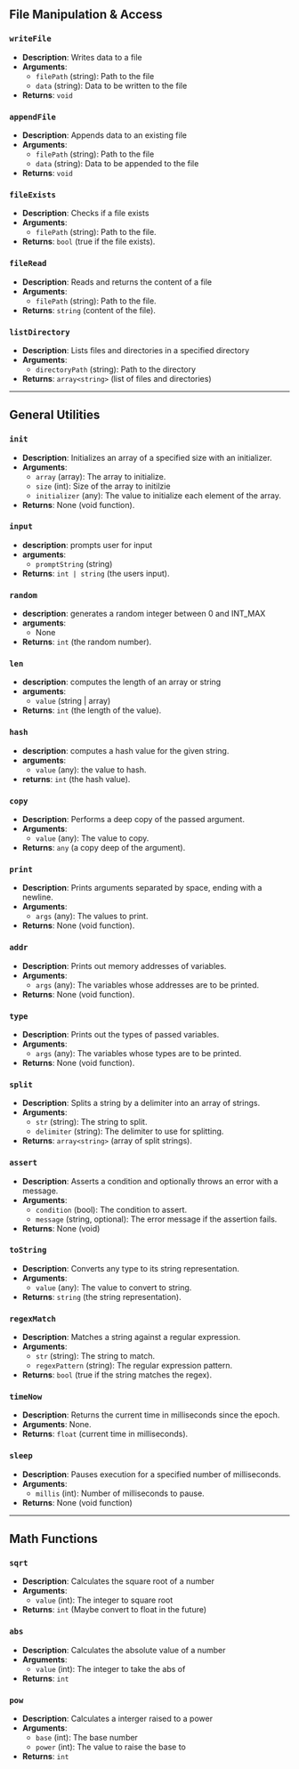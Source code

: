 ## File Manipulation & Access

### `writeFile`

- **Description**: Writes data to a file
- **Arguments**:
  - `filePath` (string): Path to the file
  - `data` (string): Data to be written to the file
- **Returns**: `void` 

### `appendFile`

- **Description**: Appends data to an existing file
- **Arguments**:
  - `filePath` (string): Path to the file
  - `data` (string): Data to be appended to the file
- **Returns**: `void`

### `fileExists`

- **Description**: Checks if a file exists
- **Arguments**:
  - `filePath` (string): Path to the file.
- **Returns**: `bool` (true if the file exists).

### `fileRead`

- **Description**: Reads and returns the content of a file
- **Arguments**:
  - `filePath` (string): Path to the file.
- **Returns**: `string` (content of the file).

### `listDirectory`

- **Description**: Lists files and directories in a specified directory
- **Arguments**:
  - `directoryPath` (string): Path to the directory
- **Returns**: `array<string>` (list of files and directories)

---

## General Utilities

### `init`
- **Description**: Initializes an array of a specified size with an initializer.
- **Arguments**:
  - `array` (array): The array to initialize.
  - `size` (int): Size of the array to initilzie
  - `initializer` (any): The value to initialize each element of the array.
- **Returns**: None (void function).

### `input`
- **description**: prompts user for input 
- **arguments**:
  - `promptString` (string)
- **Returns**: `int | string` (the users input).

### `random`
- **description**: generates a random integer between 0 and INT_MAX
- **arguments**:
  - None
- **Returns**: `int` (the random number).

### `len`
- **description**: computes the length of an array or string
- **arguments**:
  - `value` (string | array)
- **Returns**: `int` (the length of the value).

### `hash`
- **description**: computes a hash value for the given string.
- **arguments**:
  - `value` (any): the value to hash.
- **returns**: `int` (the hash value).

### `copy`
- **Description**: Performs a deep copy of the passed argument.
- **Arguments**:
  - `value` (any): The value to copy.
- **Returns**: `any` (a copy deep of the argument).

### `print`
- **Description**: Prints arguments separated by space, ending with a newline.
- **Arguments**:
  - `args` (any): The values to print.
- **Returns**: None (void function).

### `addr`
- **Description**: Prints out memory addresses of variables.
- **Arguments**:
  - `args` (any): The variables whose addresses are to be printed.
- **Returns**: None (void function).

### `type`
- **Description**: Prints out the types of passed variables.
- **Arguments**:
  - `args` (any): The variables whose types are to be printed.
- **Returns**: None (void function).

### `split`
- **Description**: Splits a string by a delimiter into an array of strings.
- **Arguments**:
  - `str` (string): The string to split.
  - `delimiter` (string): The delimiter to use for splitting.
- **Returns**: `array<string>` (array of split strings).

### `assert`
- **Description**: Asserts a condition and optionally throws an error with a message.
- **Arguments**:
  - `condition` (bool): The condition to assert.
  - `message` (string, optional): The error message if the assertion fails.
- **Returns**: None (void)

### `toString`
- **Description**: Converts any type to its string representation.
- **Arguments**:
  - `value` (any): The value to convert to string.
- **Returns**: `string` (the string representation).

### `regexMatch`
- **Description**: Matches a string against a regular expression.
- **Arguments**:
  - `str` (string): The string to match.
  - `regexPattern` (string): The regular expression pattern.
- **Returns**: `bool` (true if the string matches the regex).

### `timeNow`
- **Description**: Returns the current time in milliseconds since the epoch.
- **Arguments**: None.
- **Returns**: `float` (current time in milliseconds).

### `sleep`
- **Description**: Pauses execution for a specified number of milliseconds.
- **Arguments**:
  - `millis` (int): Number of milliseconds to pause.
- **Returns**: None (void function)

---

## Math Functions

### `sqrt`
- **Description**: Calculates the square root of a number
- **Arguments**:
  - `value` (int): The integer to square root
- **Returns**: `int` (Maybe convert to float in the future)

### `abs`
- **Description**: Calculates the absolute value of a number
- **Arguments**:
  - `value` (int): The integer to take the abs of
- **Returns**: `int` 

### `pow`
- **Description**: Calculates a interger raised to a power
- **Arguments**:
  - `base` (int): The base number
  - `power` (int): The value to raise the base to
- **Returns**: `int` 
